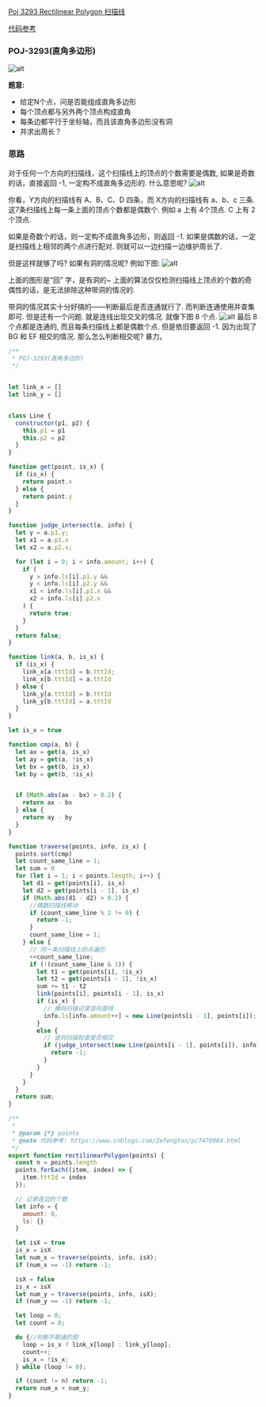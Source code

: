 [Poj 3293 Rectilinear Polygon 扫描线](https://yfscfs.gitee.io/post/poj-3293-rectilinear-polygon-%E6%89%AB%E6%8F%8F%E7%BA%BF/)

[代码参考](https://www.cnblogs.com/ZefengYao/p/7470984.html)

### POJ-3293(直角多边形)

![alt](./img/002.png)

**题意:**
- 给定N个点，问是否能组成直角多边形
- 每个顶点都与另外两个顶点构成直角
- 每条边都平行于坐标轴，而且该直角多边形没有洞
- 并求出周长？

### 思路
对于任何一个方向的扫描线，这个扫描线上的顶点的个数需要是偶数, 如果是奇数的话，直接返回 -1, 一定构不成直角多边形的. 什么意思呢?
![alt](./img/003.png)

你看，Y方向的扫描线有 A、B、C、D 四条，而 X方向的扫描线有 a、b、c 三条. 这7条扫描线上每一条上面的顶点个数都是偶数个. 例如 a 上有 4个顶点. C 上有 2个顶点.

如果是奇数个的话，则一定构不成直角多边形，则返回 -1. 如果是偶数的话，一定是扫描线上相邻的两个点进行配对. 则就可以一边扫描一边维护周长了.

但是这样就够了吗? 如果有洞的情况呢? 例如下图:
![alt](./img/004.png)

上面的图形是"回” 字，是有洞的~ 上面的算法仅仅检测扫描线上顶点的个数的奇偶性的话，是无法排除这种带洞的情况的.

带洞的情况其实十分好搞的——判断最后是否连通就行了. 而判断连通使用并查集即可. 但是还有一个问题. 就是连线出现交叉的情况. 就像下图 8 个点.
![alt](./img/005.png)
最后 8 个点都是连通的, 而且每条扫描线上都是偶数个点. 但是依旧要返回 -1. 因为出现了 BG 和 EF 相交的情况. 那么怎么判断相交呢? 暴力。

```js
/**
 * POJ-3293(直角多边形)
 */


let link_x = []
let link_y = []


class Line {
  constructor(p1, p2) {
    this.p1 = p1
    this.p2 = p2
  }
}

function get(point, is_x) {
  if (is_x) {
    return point.x
  } else {
    return point.y
  }
}

function judge_intersect(a, info) {
  let y = a.p1.y;
  let x1 = a.p1.x
  let x2 = a.p2.x;

  for (let i = 0; i < info.amount; i++) {
    if (
      y > info.ls[i].p1.y &&
      y < info.ls[i].p2.y &&
      x1 < info.ls[i].p1.x &&
      x2 > info.ls[i].p2.x
    ) {
      return true;
    }
  }
  return false;
}

function link(a, b, is_x) {
  if (is_x) {
    link_x[a.tttId] = b.tttId;
    link_x[b.tttId] = a.tttId
  } else {
    link_y[a.tttId] = b.tttId
    link_y[b.tttId] = a.tttId
  }
}

let is_x = true

function cmp(a, b) {
  let ax = get(a, is_x)
  let ay = get(a, !is_x)
  let bx = get(b, is_x)
  let by = get(b, !is_x)


  if (Math.abs(ax - bx) > 0.2) {
    return ax - bx
  } else {
    return ay - by
  }
}

function traverse(points, info, is_x) {
  points.sort(cmp)
  let count_same_line = 1;
  let sum = 0
  for (let i = 1; i < points.length; i++) {
    let d1 = get(points[i], is_x)
    let d2 = get(points[i - 1], is_x)
    if (Math.abs(d1 - d2) > 0.2) {
      //偶数扫描线移动
      if (count_same_line % 2 != 0) {
        return -1;
      }
      count_same_line = 1;
    } else {
      // 同一条扫描线上的点遍历
      ++count_same_line;
      if (!(count_same_line & 1)) {
        let t1 = get(points[i], !is_x)
        let t2 = get(points[i - 1], !is_x)
        sum += t1 - t2
        link(points[i], points[i - 1], is_x)
        if (is_x) {
          // 横向扫描记录竖向直线
          info.ls[info.amount++] = new Line(points[i - 1], points[i]);
        }
        else {
          // 竖向扫描检查是否相交
          if (judge_intersect(new Line(points[i - 1], points[i]), info)) {
            return -1;
          }
        }
      }
    }
  }
  return sum;
}

/**
 *
 * @param {*} points
 * @note 代码参考: https://www.cnblogs.com/ZefengYao/p/7470984.html
 */
export function rectilinearPolygon(points) {
  const n = points.length
  points.forEach((item, index) => {
    item.tttId = index
  });

  // 记录连边的个数
  let info = {
    amount: 0,
    ls: {}
  }

  let isX = true
  is_x = isX
  let num_x = traverse(points, info, isX);
  if (num_x == -1) return -1;

  isX = false
  is_x = isX
  let num_y = traverse(points, info, isX);
  if (num_y == -1) return -1;

  let loop = 0;
  let count = 0;

  do {//判断不联通的图
    loop = is_x ? link_x[loop] : link_y[loop];
    count++;
    is_x = !is_x;
  } while (loop != 0);

  if (count != n) return -1;
  return num_x + num_y;
}

```
